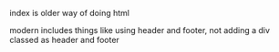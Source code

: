 index is older way of doing html

modern includes things like using header and footer, not adding a div classed as header and footer
